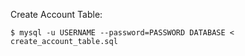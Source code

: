Create Account Table:

```
$ mysql -u USERNAME --password=PASSWORD DATABASE < create_account_table.sql
```
